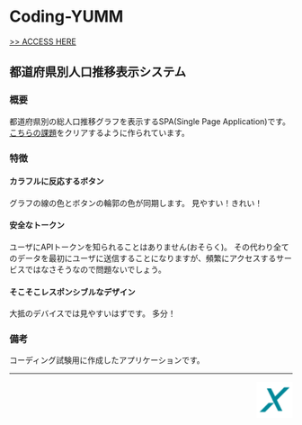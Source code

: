 # Coding-YUMM

[>> ACCESS HERE](https://coding-yumm.vercel.app/)

## 都道府県別人口推移表示システム

### 概要

都道府県別の総人口推移グラフを表示するSPA(Single Page Application)です。
[こちらの課題](https://yumemi.notion.site/0e9ef27b55704d7882aab55cc86c999d)をクリアするように作られています。

### 特徴

#### カラフルに反応するボタン

グラフの線の色とボタンの輪郭の色が同期します。
見やすい！きれい！

#### 安全なトークン

ユーザにAPIトークンを知られることはありません(おそらく)。
その代わり全てのデータを最初にユーザに送信することになりますが、頻繁にアクセスするサービスではなさそうなので問題ないでしょう。

#### そこそこレスポンシブルなデザイン

大抵のデバイスでは見やすいはずです。
多分！

### 備考

コーディング試験用に作成したアプリケーションです。

---

<div align="right">
<a href="https://xeramiya.net">
<img src="https://raw.githubusercontent.com/xeramiya/xeramiya/main/assets/xeramiya.svg" width="64px" alt="Xeramiya Logo" />
</a>
</div>

